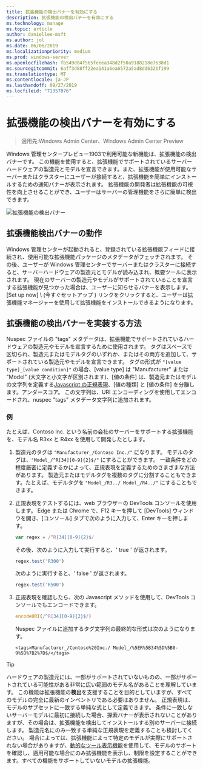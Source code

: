 ```yaml
---
title: 拡張機能の検出バナーを有効にする
description: 拡張機能の検出バナーを有効にする
ms.technology: manage
ms.topic: article
author: daniellee-msft
ms.author: jol
ms.date: 06/06/2019
ms.localizationpriority: medium
ms.prod: windows-server
ms.openlocfilehash: fb549d84f565feeea348d2f50a9188218e7638d1
ms.sourcegitcommit: 6aff3d88ff22ea141a6ea6572a5ad8dd6321f199
ms.translationtype: MT
ms.contentlocale: ja-JP
ms.lasthandoff: 09/27/2019
ms.locfileid: "71357076"
---
```

# <a name="enabling-the-extension-discovery-banner"></a>拡張機能の検出バナーを有効にする

>適用先:Windows Admin Center、Windows Admin Center Preview

Windows 管理センタープレビュー1903で利用可能な新機能は、拡張機能の検出バナーです。 この機能を使用すると、拡張機能でサポートされているサーバーハードウェアの製造元とモデルを宣言できます。また、拡張機能が使用可能なサーバーまたはクラスターにユーザーが接続すると、拡張機能を簡単にインストールするための通知バナーが表示されます。 拡張機能の開発者は拡張機能の可視性を向上させることができ、ユーザーはサーバーの管理機能をさらに簡単に検出できます。

![拡張機能の検出バナー](../../media/extend-guides-extension-discovery-banner/extension-discovery-banner.png)

## <a name="how-the-extension-discovery-banner-works"></a>拡張機能検出バナーの動作

Windows 管理センターが起動されると、登録されている拡張機能フィードに接続され、使用可能な拡張機能パッケージのメタデータがフェッチされます。 その後、ユーザーが Windows 管理センターでサーバーまたはクラスターに接続すると、サーバーハードウェアの製造元とモデルが読み込まれ、概要ツールに表示されます。 現在のサーバーの製造元やモデルがサポートされていることを宣言する拡張機能が見つかった場合は、ユーザーに知らせるバナーを表示します。 [Set up now] \ (今すぐセットアップ \) リンクをクリックすると、ユーザーは拡張機能マネージャーを使用して拡張機能をインストールできるようになります。

## <a name="how-to-implement-the-extension-discovery-banner"></a>拡張機能の検出バナーを実装する方法

Nuspec ファイルの "tags" メタデータは、拡張機能でサポートされているハードウェアの製造元やモデルを宣言するために使用されます。 タグはスペースで区切られ、製造元またはモデルタグのいずれか、またはその両方を追加して、サポートされている製造元やモデルを宣言できます。 タグの形式が ``"[value type]_[value condition]"`` の場合、[value type] は "Manufacturer" または "Model" (大文字と小文字が区別されます)、[値の条件] は、製造元またはモデルの文字列を定義する[Javascript の正規表現](https://developer.mozilla.org/en-US/docs/Web/JavaScript/Guide/Regular_Expressions)、[値の種類] と [値の条件] を分離します。アンダースコア。 この文字列は、URI エンコーディングを使用してエンコードされ、nuspec "tags" メタデータ文字列に追加されます。

### <a name="example"></a>例

たとえば、Contoso Inc. という名前の会社のサーバーをサポートする拡張機能を、モデル名 R3xx と R4xx を使用して開発したとします。

1. 製造元のタグは ``"Manufacturer_/Contoso Inc./"`` になります。 モデルのタグは、``"Model_/^R[34][0-9]{2}$/"`` にすることができます。 一致条件をどの程度厳密に定義するかによって、正規表現を定義するためのさまざまな方法があります。 製造元またはモデルタグを複数のタグに分割することもできます。たとえば、モデルタグを ``"Model_/R3../ Model_/R4../"`` にすることもできます。
2. 正規表現をテストするには、web ブラウザーの DevTools コンソールを使用します。 Edge または Chrome で、F12 キーを押して [DevTools] ウィンドウを開き、[コンソール] タブで次のように入力して、Enter キーを押します。

   ```javascript
   var regex = /^R[34][0-9]{2}$/
   ```

   その後、次のように入力して実行すると、' true ' が返されます。

   ```javascript
   regex.test('R300')
   ```

   次のように実行すると、' false ' が返されます。

   ```javascript
   regex.test('R500')
   ```

3. 正規表現を確認したら、次の Javascript メソッドを使用して、DevTools コンソールでもエンコードできます。

   ```javascript
   encodeURI(/^R[34][0-9]{2}$/)
   ```

   Nuspec ファイルに追加するタグ文字列の最終的な形式は次のようになります。

   ```
   <tags>Manufacturer_/Contoso%20Inc./ Model_/%5ER%5B34%5D%5B0-9%5D%7B2%7D$/</tags>
   ```

> [!Tip]
> ハードウェアの製造元には、一部がサポートされていないものの、一部がサポートされている可能性がある非常に広い範囲のモデル名があることを理解しています。 この機能は拡張機能の**検出**を支援することを目的としていますが、すべてのモデルの完全に最新のインベントリである必要はありません。 正規表現は、モデルのサブセットに一致する単純な式として定義できます。 条件に一致しないサーバーモデルに最初に接続した場合、探索バナーが表示されないことがありますが、その場合は、拡張機能を検出してインストールする別のサーバーに接続します。 製造元名にのみ一致する単純な正規表現を定義することも検討してください。 場合によっては、拡張機能によって特定のモデルが実際にサポートされない場合がありますが、[動的なツール表示機能](./dynamic-tool-display.md)を使用して、モデルのサポートを確認し、適用可能な場合にのみ拡張機能を表示し、制限を設定することができます。すべての機能をサポートしていないモデルの拡張機能。